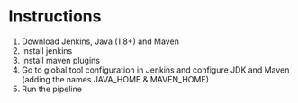 # Instructions


1. Download Jenkins, Java (1.8+) and Maven
2. Install jenkins
3. Install maven plugins
4. Go to global tool configuration in Jenkins and configure JDK and Maven (adding the names JAVA_HOME & MAVEN_HOME)
5. Run the pipeline